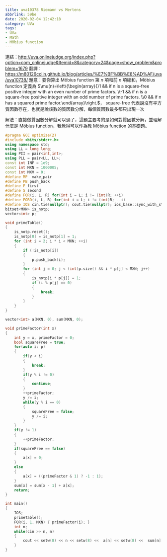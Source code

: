 ```yaml
---
title: uva10378 Riemann vs Mertens
abbrlink: 59be
date: 2020-02-04 12:42:18
category: UVa
tags:
- UVa
- Math
- Möbius function
---
```

連結：http://uva.onlinejudge.org/index.php?option=com_onlinejudge&Itemid=8&category=24&page=show_problem&problem=1679
翻譯：https://m80126colin.github.io/blog/articles/%E7%BF%BB%E8%AD%AF/uva/uva10738/
題意：要你算出 Möbius function 第 $n$ 項和前 $n$ 項總和，Möbius function 定義為 $\mu(n)=\left\{\begin{array}{}1 && if n is a square-free positive integer with an even number of prime factors. \\-1 && if n is a square-free positive integer with an odd number of prime factors. \\0 && if n has a squared prime factor.\end{array}\right.$， square-free 代表說沒有平方質因數存在，也就是說該數的質因數分解，每個質因數最多都只出現一次
<!-- more -->
解法：直接做質因數分解就可以過了，這題主要考的是如何對質因數分解，並理解什麼是 Möbius function，我覺得可以作為教 Möbius function 的基礎題。
```cpp
#pragma GCC optimize(2)
#include <bits/stdc++.h>
using namespace std;
using LL = long long;
using PII = pair<int,int>;
using PLL = pair<LL, LL>;
const int INF = 1e9;
const int MXN = 1000005;
const int MXV = 0;
#define MP  make_pair
#define PB push_back
#define F first
#define S second
#define FOR(i, L, R) for(int i = L; i != (int)R; ++i)
#define FORD(i, L, R) for(int i = L; i != (int)R; --i)
#define IOS cin.tie(nullptr); cout.tie(nullptr); ios_base::sync_with_stdio(false);
bitset<MXN> is_notp;
vector<int> p;

void primeTable()
{
    is_notp.reset();
    is_notp[0] = is_notp[1] = 1;
    for (int i = 2; i * i < MXN; ++i)
    {
        if (!is_notp[i])
        {
            p.push_back(i);
        }
        for (int j = 0; j < (int)p.size() && i * p[j] < MXN; j++)
        {
            is_notp[i * p[j]] = 1;
            if (i % p[j] == 0)
            {
                break;
            }
        }
    }
}

vector<int> a(MXN, 0), sum(MXN, 0);

void primeFactor(int x)
{
    int y = x, primeFactor = 0;
    bool squareFree = true;
    for(auto i: p)
    {
        if(y < i)
        {
            break;
        }
        if(y % i != 0)
        {
            continue;
        }
        ++primeFactor;
        y /= i;
        while(y % i == 0)
        {
            squareFree = false;
            y /= i;
        }
    }
    if(y != 1)
    {
        ++primeFactor;
    }
    if(squareFree == false)
    {
        a[x] = 0;
    }
    else
    {
        a[x] = ((primeFactor & 1) ? -1 : 1);
    }
    sum[x] = sum[x - 1] + a[x];
    return;
}

int main()
{
    IOS;
    primeTable();
    FOR(i, 1, MXN) { primeFactor(i); }
    int n;
    while(cin >> n, n)
    {
        cout << setw(8) << n << setw(8) <<  a[n] << setw(8) <<  sum[n] << '\n';
    }
}
```